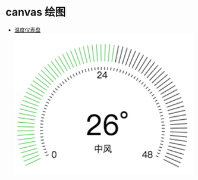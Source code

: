 # canvas 绘图

- [温度仪表盘](https://github.com/sunnyBob/canvas/tree/master/temp-dashboard)
  ![image](https://github.com/sunnyBob/canvas/blob/master/temp-dashboard/image/temp.png)
